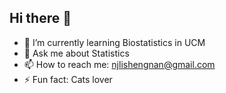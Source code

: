## Hi there 👋

- 🌱 I’m currently learning Biostatistics in UCM
- 💬 Ask me about Statistics
- 📫 How to reach me: njlishengnan@gmail.com
- ⚡ Fun fact: Cats lover

<!--
**shengnanli321/shengnanli321** is a ✨ _special_ ✨ repository because its `README.md` (this file) appears on your GitHub profile.

Here are some ideas to get you started:

- 🌱 I’m currently learning Biostatistics in UCM
- 💬 Ask me about ...
- 📫 How to reach me: njlishengnan@gmail.com
- ⚡ Fun fact: Cats lover
-->
